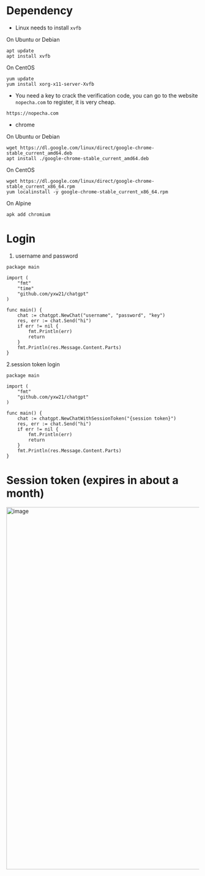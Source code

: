 # Dependency
- Linux needs to install `xvfb`

On Ubuntu or Debian
```
apt update
apt install xvfb
```
On CentOS
```
yum update
yum install xorg-x11-server-Xvfb
```
- You need a key to crack the verification code, you can go to the website `nopecha.com` to register, it is very cheap.

```
https://nopecha.com
```
- chrome

On Ubuntu or Debian
```
wget https://dl.google.com/linux/direct/google-chrome-stable_current_amd64.deb
apt install ./google-chrome-stable_current_amd64.deb
```
On CentOS
```
wget https://dl.google.com/linux/direct/google-chrome-stable_current_x86_64.rpm
yum localinstall -y google-chrome-stable_current_x86_64.rpm
```
On Alpine
```
apk add chromium
```

# Login
1. username and password
```golang
package main

import (
	"fmt"
	"time"
	"github.com/yxw21/chatgpt"
)

func main() {
	chat := chatgpt.NewChat("username", "password", "key")
	res, err := chat.Send("hi")
	if err != nil {
		fmt.Println(err)
		return
	}
	fmt.Println(res.Message.Content.Parts)
}
```
2.session token login
```golang
package main

import (
	"fmt"
	"github.com/yxw21/chatgpt"
)

func main() {
	chat := chatgpt.NewChatWithSessionToken("{session token}")
	res, err := chat.Send("hi")
	if err != nil {
		fmt.Println(err)
		return
	}
	fmt.Println(res.Message.Content.Parts)
}
```
# Session token (expires in about a month)
<img width="945" alt="image" src="https://user-images.githubusercontent.com/16237562/206679314-7d412b03-98fc-422d-92bb-2d4a19f375b8.png">
